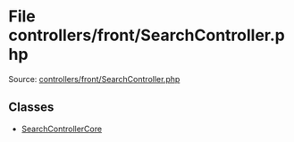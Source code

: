 File controllers/front/SearchController.php
=========

Source: [controllers/front/SearchController.php](https://github.com/PrestaShop/PrestaShop/blob/1.5.0.1/controllers/front/SearchController.php)


Classes
-------

* [SearchControllerCore](class.SearchControllerCore.md)

